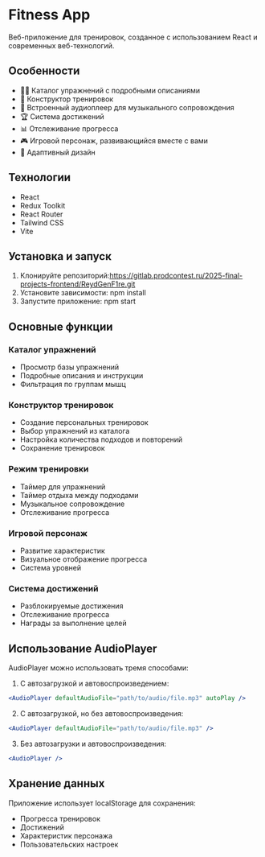 # Fitness App

Веб-приложение для тренировок, созданное с использованием React и современных веб-технологий.

## Особенности

- 🏋️‍♂️ Каталог упражнений с подробными описаниями
- 💪 Конструктор тренировок
- 🎵 Встроенный аудиоплеер для музыкального сопровождения
- 🏆 Система достижений
- 📊 Отслеживание прогресса
- 🎮 Игровой персонаж, развивающийся вместе с вами
- 📱 Адаптивный дизайн

## Технологии

- React
- Redux Toolkit
- React Router
- Tailwind CSS
- Vite

## Установка и запуск

1. Клонируйте репозиторий:https://gitlab.prodcontest.ru/2025-final-projects-frontend/ReydGenF1re.git
2. Установите зависимости: npm install
3. Запустите приложение: npm start

## Основные функции

### Каталог упражнений
- Просмотр базы упражнений
- Подробные описания и инструкции
- Фильтрация по группам мышц

### Конструктор тренировок
- Создание персональных тренировок
- Выбор упражнений из каталога
- Настройка количества подходов и повторений
- Сохранение тренировок

### Режим тренировки
- Таймер для упражнений
- Таймер отдыха между подходами
- Музыкальное сопровождение
- Отслеживание прогресса

### Игровой персонаж
- Развитие характеристик
- Визуальное отображение прогресса
- Система уровней

### Система достижений
- Разблокируемые достижения
- Отслеживание прогресса
- Награды за выполнение целей

## Использование AudioPlayer
AudioPlayer можно использовать тремя способами:

1. С автозагрузкой и автовоспроизведением:
```jsx
<AudioPlayer defaultAudioFile="path/to/audio/file.mp3" autoPlay />
```

2. С автозагрузкой, но без автовоспроизведения:
```jsx
<AudioPlayer defaultAudioFile="path/to/audio/file.mp3" />
```

3. Без автозагрузки и автовоспроизведения:
```jsx
<AudioPlayer />
```
## Хранение данных

Приложение использует localStorage для сохранения:
- Прогресса тренировок
- Достижений
- Характеристик персонажа
- Пользовательских настроек